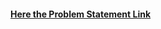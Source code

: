 #### [Here the Problem Statement Link](https://docs.google.com/document/d/1P9adF6lPRgQcQFZH0Bq4e8tPxa5pdiBlxuJlS7p8jXg/edit?tab=t.0)